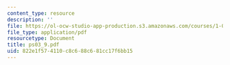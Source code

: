 ```yaml
---
content_type: resource
description: ''
file: https://ol-ocw-studio-app-production.s3.amazonaws.com/courses/1-017-computing-and-data-analysis-for-environmental-applications-fall-2003/822e1f574110c8c688c681cc17f6bb15_ps03_9.pdf
file_type: application/pdf
resourcetype: Document
title: ps03_9.pdf
uid: 822e1f57-4110-c8c6-88c6-81cc17f6bb15
---
```

